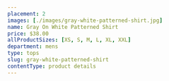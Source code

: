 ```yaml
---
placement: 2
images: [./images/gray-white-patterned-shirt.jpg]
name: Gray On White Patterned Shirt
price: $38.00
allProductSizes: [XS, S, M, L, XL, XXL]
department: mens
type: tops
slug: gray-white-patterned-shirt
contentType: product details
---
```

